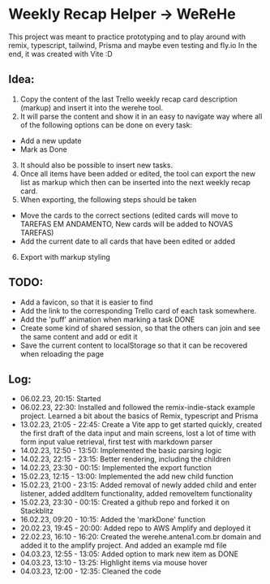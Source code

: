 # Weekly Recap Helper -> WeReHe

This project was meant to practice prototyping and to play around with remix, typescript, tailwind, Prisma and maybe even testing and fly.io
In the end, it was created with Vite :D

## Idea:
1. Copy the content of the last Trello weekly recap card description (markup) and insert it into the werehe tool.
2. It will parse the content and show it in an easy to navigate way where all of the following options can be done on every task:
  - Add a new update
  - Mark as Done
3. It should also be possible to insert new tasks.
4. Once all items have been added or edited, the tool can export the new list as markup which then can be inserted into the next weekly recap card.
5. When exporting, the following steps should be taken
  - Move the cards to the correct sections (edited cards will move to TAREFAS EM ANDAMENTO, New cards will be added to NOVAS TAREFAS)
  - Add the current date to all cards that have been edited or added
6. Export with markup styling

## TODO:
- Add a favicon, so that it is easier to find
- Add the link to the corresponding Trello card of each task somewhere.
- Add the 'puff' animation when marking a task DONE
- Create some kind of shared session, so that the others can join and see the same content and add or edit it
- Save the current content to localStorage so that it can be recovered when reloading the page

## Log:
- 06.02.23, 20:15: Started
- 06.02.23, 22:30: Installed and followed the remix-indie-stack example project. Learned a bit about the basics of Remix, typescript and Prisma
- 13.02.23, 21:05 - 22:45: Create a Vite app to get started quickly, created the first draft of the data input and main screens, lost a lot of time with form input value retrieval, first test with markdown parser
- 14.02.23, 12:50 - 13:50: Implemented the basic parsing logic
- 14.02.23, 22:15 - 23:15: Better rendering, including the children
- 14.02.23, 23:30 - 00:15: Implemented the export function
- 15.02.23, 12:15 - 13:00: Implemented the add new child function
- 15.02.23, 21:00 - 23:15: Added removal of newly added child and enter listener, added addItem functionality, added removeItem functionality
- 15.02.23, 23:30 - 00:15: Created a github repo and forked it on Stackblitz
- 16.02.23, 09:20 - 10:15: Added the 'markDone' function
- 20.02.23, 19:45 - 20:00: Added repo to AWS Amplify and deployed it
- 22.02.23, 16:10 - 16:20: Created the werehe.antena1.com.br domain and added it to the amplify project. And added an example md file
- 04.03.23, 12:55 - 13:05: Added option to mark new item as DONE
- 04.03.23, 13:10 - 13:25: Highlight items via mouse hover
- 04.03.23, 12:00 - 12:35: Cleaned the code
